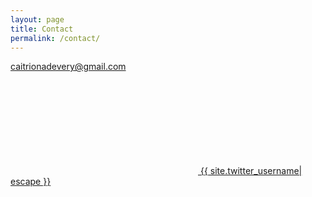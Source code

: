 ```yaml
---
layout: page
title: Contact
permalink: /contact/
---
```


<caitrionadevery@gmail.com>

<a href="https://www.twitter.com/{{ site.twitter_username| cgi_escape | escape }}"><svg class="svg-icon"><use xlink:href="{{ '/assets/minima-social-icons.svg#twitter' | relative_url }}"></use></svg> <span class="username">{{ site.twitter_username| escape }}</span></a>
